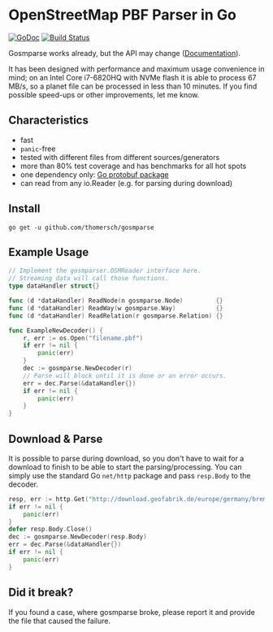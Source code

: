 # OpenStreetMap PBF Parser in Go

[![GoDoc](https://godoc.org/github.com/thomersch/gosmparse?status.svg)](https://godoc.org/github.com/thomersch/gosmparse) [![Build Status](https://travis-ci.org/thomersch/gosmparse.svg?branch=master)](https://travis-ci.org/thomersch/gosmparse)

Gosmparse works already, but the API may change ([Documentation](https://godoc.org/github.com/thomersch/gosmparse)).

It has been designed with performance and maximum usage convenience in mind; on an Intel Core i7-6820HQ with NVMe flash it is able to process 67 MB/s, so a planet file can be processed in less than 10 minutes. If you find possible speed-ups or other improvements, let me know.

## Characteristics

* fast
* `panic`-free
* tested with different files from different sources/generators
* more than 80% test coverage and has benchmarks for all hot spots
* one dependency only: [Go protobuf package](http://github.com/golang/protobuf)
* can read from any io.Reader (e.g. for parsing during download)

## Install

```
go get -u github.com/thomersch/gosmparse
```

## Example Usage

```go
// Implement the gosmparser.OSMReader interface here.
// Streaming data will call those functions.
type dataHandler struct{}

func (d *dataHandler) ReadNode(n gosmparse.Node)         {}
func (d *dataHandler) ReadWay(w gosmparse.Way)           {}
func (d *dataHandler) ReadRelation(r gosmparse.Relation) {}

func ExampleNewDecoder() {
	r, err := os.Open("filename.pbf")
	if err != nil {
		panic(err)
	}
	dec := gosmparse.NewDecoder(r)
	// Parse will block until it is done or an error occurs.
	err = dec.Parse(&dataHandler{})
	if err != nil {
		panic(err)
	}
}
```

## Download & Parse

It is possible to parse during download, so you don't have to wait for a download to finish to be able to start the parsing/processing. You can simply use the standard Go `net/http` package and pass `resp.Body` to the decoder.

```go
resp, err := http.Get("http://download.geofabrik.de/europe/germany/bremen-latest.osm.pbf")
if err != nil {
	panic(err)
}
defer resp.Body.Close()
dec := gosmparse.NewDecoder(resp.Body)
err = dec.Parse(&dataHandler{})
if err != nil {
	panic(err)
}
```

## Did it break?

If you found a case, where gosmparse broke, please report it and provide the file that caused the failure.
